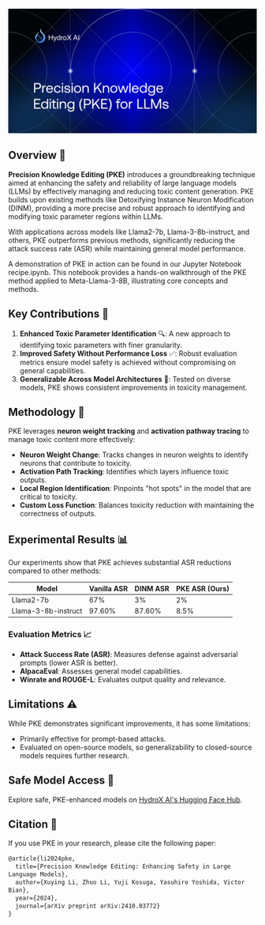 ![PKE Overview](./PKE.jpeg)

## Overview 🚀

**Precision Knowledge Editing (PKE)** introduces a groundbreaking technique aimed at enhancing the safety and reliability of large language models (LLMs) by effectively managing and reducing toxic content generation. PKE builds upon existing methods like Detoxifying Instance Neuron Modification (DINM), providing a more precise and robust approach to identifying and modifying toxic parameter regions within LLMs.

With applications across models like Llama2-7b, Llama-3-8b-instruct, and others, PKE outperforms previous methods, significantly reducing the attack success rate (ASR) while maintaining general model performance.

A demonstration of PKE in action can be found in our Jupyter Notebook recipe.ipynb. This notebook provides a hands-on walkthrough of the PKE method applied to Meta-Llama-3-8B, illustrating core concepts and methods.

## Key Contributions 🎯

1. **Enhanced Toxic Parameter Identification** 🔍: A new approach to identifying toxic parameters with finer granularity.
2. **Improved Safety Without Performance Loss** ✅: Robust evaluation metrics ensure model safety is achieved without compromising on general capabilities.
3. **Generalizable Across Model Architectures** 🔄: Tested on diverse models, PKE shows consistent improvements in toxicity management.

## Methodology 🧩

PKE leverages **neuron weight tracking** and **activation pathway tracing** to manage toxic content more effectively:

- **Neuron Weight Change**: Tracks changes in neuron weights to identify neurons that contribute to toxicity.
- **Activation Path Tracking**: Identifies which layers influence toxic outputs.
- **Local Region Identification**: Pinpoints "hot spots" in the model that are critical to toxicity.
- **Custom Loss Function**: Balances toxicity reduction with maintaining the correctness of outputs.

## Experimental Results 📊

Our experiments show that PKE achieves substantial ASR reductions compared to other methods:

| Model               | Vanilla ASR | DINM ASR | PKE ASR (Ours) |
|---------------------|-------------|----------|-----------------|
| Llama2-7b           | 67%         | 3%       | 2%             |
| Llama-3-8b-instruct | 97.60%      | 87.60%   | 8.5%           |


### Evaluation Metrics 📈

- **Attack Success Rate (ASR)**: Measures defense against adversarial prompts (lower ASR is better).
- **AlpacaEval**: Assesses general model capabilities.
- **Winrate and ROUGE-L**: Evaluates output quality and relevance.

## Limitations ⚠️

While PKE demonstrates significant improvements, it has some limitations:
- Primarily effective for prompt-based attacks.
- Evaluated on open-source models, so generalizability to closed-source models requires further research.

## Safe Model Access 🔗

Explore safe, PKE-enhanced models on [HydroX AI's Hugging Face Hub](https://huggingface.co/hydroxai).

## Citation 📜

If you use PKE in your research, please cite the following paper:
```plaintext
@article{li2024pke,
  title={Precision Knowledge Editing: Enhancing Safety in Large Language Models},
  author={Xuying Li, Zhuo Li, Yuji Kosuga, Yasuhiro Yoshida, Victor Bian},
  year={2024},
  journal={arXiv preprint arXiv:2410.03772}
}
